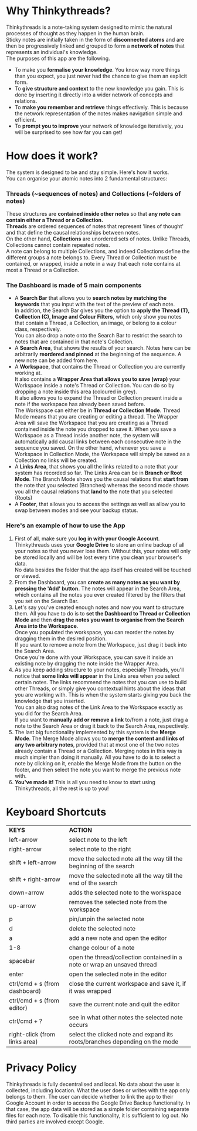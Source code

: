 # Why Thinkythreads?

Thinkythreads is a note-taking system designed to mimic the natural
processes of thought as they happen in the human brain.  
Sticky notes are initially taken in the form of **disconnected atoms**
and are then be progressively linked and grouped to form a **network of
notes** that represents an individual's knowledge.  
The purposes of this app are the following.

  - To make you **formalise your knowledge**. You know way more things
    than you expect, you just never had the chance to give them an
    explicit form.
  - To **give structure and context** to the new knowledge you gain.
    This is done by inserting it directly into a wider network of
    concepts and relations.
  - To **make you remember and retrieve** things effectively. This is
    because the network representation of the notes makes navigation
    simple and efficient.
  - To **prompt you to improve** your network of knowledge iteratively,
    you will be surprised to see how far you can get\!

# How does it work?

The system is designed to be and stay simple. Here's how it works.  
You can organise your atomic notes into 2 fundamental structures:

### Threads (\~sequences of notes) and Collections (\~folders of notes)

These structures are 
**contained inside other notes** so that **any note can contain either a Thread or a Collection.**  
**Threads** are ordered sequences of notes that represent 'lines of
thought' and that define the causal relationships between notes.  
On the other hand, **Collections** are unordered sets of notes. Unlike
Threads, Collections cannot contain repeated notes.  
A note can belong to multiple Collections, and indeed Collections define
the different groups a note belongs to. Every Thread or Collection must
be contained, or wrapped, inside a note in a way that each note contains
at most a Thread or a Collection.  
  

### The Dashboard is made of 5 main components

  - A **Search Bar** that allows you to **search notes by matching the keywords** 
    that you input with the text of the preview of each note.  
    In addition, the Search Bar gives you the option to 
    **apply the Thread (T), Collection (C), Image and Colour Filters**, which only
    show you notes that contain a Thread, a Collection, an image, or
    belong to a colour class, respectively.  
    You can also drop a note onto the Search Bar to restrict the search
    to notes that are contained in that note's Collection.
  - A **Search Area**, that shows the results of your search. Notes here
    can be arbitrarily **reordered and pinned** at the beginning of the
    sequence. A new note can be added from here.
  - A **Workspace**, that contains the Thread or Collection you are
    currently working at.  
    It also contains a **Wrapper Area that allows you to save (wrap)**
    your Workspace inside a note's Thread or Collection. You can do so
    by dropping a note inside this area (coloured in grey).  
    It also allows you to expand the Thread or Collection present inside
    a note if the workspace has already been saved before.  
    The Workspace can either be in **Thread or Collection Mode**. Thread
    Mode means that you are creating or editing a thread. The Wrapper
    Area will save the Workspace that you are creating as a Thread
    contained inside the note you dropped to save it. When you save a
    Workspace as a Thread inside another note, the system will
    automatically add causal links between each consecutive note in the
    sequence you saved. On the other hand, whenever you save a Workspace
    in Collection Mode, the Workspace will simply be saved as a
    Collection no links will be created.
  - A **Links Area**, that shows you all the links related to a note
    that your system has recorded so far. The Links Area can be in
    **Branch or Root Mode**. The Branch Mode shows you the causal
    relations that **start from** the note that you selected (Branches)
    whereas the second mode shows you all the causal relations that
    **land to** the note that you selected (Roots)
  - A **Footer**, that allows you to access the settings as well as
    allow you to swap between modes and see your backup status.

### Here's an example of how to use the App

1.  First of all, make sure you **log in with your Google Account**.
    Thinkythreads uses your **Google Drive** to store an online backup
    of all your notes so that you never lose them. Without this, your
    notes will only be stored locally and will be lost every time you
    clean your browser's data.  
    No data besides the folder that the app itself has created will be
    touched or viewed.
2.  From the Dashboard, you can **create as many notes as you want by pressing the 'Add' button.** 
    The notes will appear in the Search
    Area, which contains all the notes you ever created filtered by the
    filters that you set on the Search Bar.
3.  Let's say you've created enough notes and now you want to structure
    them. All you have to do is to **set the Dashboard to Thread or Collection Mode** 
    and then **drag the notes you want to organise from the Search Area into the Workspace**.  
    Once you populated the workspace, you can reorder the notes by
    dragging them in the desired position.  
    If you want to remove a note from the Workspace, just drag it back
    into the Search Area.  
    Once you're done with your Workspace, you can save it inside an
    existing note by dragging the note inside the Wrapper Area.
4.  As you keep adding structure to your notes, especially Threads,
    you'll notice that **some links will appear** in the Links area when
    you select certain notes. The links recommend the notes that you can
    use to build other Threads, or simply give you contextual hints
    about the ideas that you are working with. This is when the system
    starts giving you back the knowledge that you inserted.  
    You can also drag notes of the Link Area to the Workspace exactly as
    you did for the Search Area.  
    If you want to **manually add or remove a link** to/from a note,
    just drag a note to the Search Area or drag it back to the Search
    Area, respectively.
5.  The last big functionality implemented by this system is the **Merge Mode**. 
    The Merge Mode allows you to **merge the content and links of any two arbitrary notes**, 
    provided that at most one of the two
    notes already contain a Thread or a Collection. Merging notes in
    this way is much simpler than doing it manually. All you have to do
    is to select a note by clicking on it, enable the Merge Mode from
    the button on the footer, and then select the note you want to merge
    the previous note with.
6.  **You've made it\!** This is all you need to know to start using
    Thinkythreads, all the rest is up to you\!

# Keyboard Shortcuts

|                               |                                                                             |
| ----------------------------- | --------------------------------------------------------------------------- |
| **KEYS**                      | **ACTION**                                                                  |
| left-arrow                    | select note to the left                                                     |
| right-arrow                   | select note to the right                                                    |
| shift + left-arrow            | move the selected note all the way till the beginning of the search         |
| shift + right-arrow           | move the selected note all the way till the end of the search               |
| down-arrow                    | adds the selected note to the workspace                                      |
| up-arrow                      | removes the selected note from the workspace                                 |
| p                             | pin/unpin the selected note                                                 |
| d                             | delete the selected note                                                    |
| a                             | add a new note and open the editor                                          |
| 1-8                           | change colour of a note                                                      |
| spacebar                      | open the thread/collection contained in a note or wrap an unsaved thread    |
| enter                         | open the selected note in the editor                                        |
| ctrl/cmd + s (from dashboard) | close the current workspace and save it, if it was wrapped                  |
| ctrl/cmd + s (from editor)    | save the current note and quit the editor                                   |
| ctrl/cmd + ?                  | see in what other notes the selected note occurs                            |
| right-click (from links area) | select the clicked note and expand its roots/branches depending on the mode |

# Privacy Policy

  Thinkythreads is fully decentralised and local. No data about the user is collected, including location. 
  What the user does or writes with the app only belongs to them.
  The user can decide whether to link the app to their Google Account in order to access the Google Drive Backup functionality.
  In that case, the app data will be stored as a simple folder containing separate files for each note. 
  To disable this functionality, it is sufficient to log out. No third parties are involved except Google.

